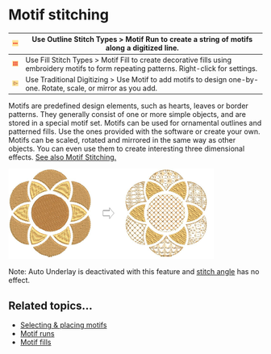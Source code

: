# Motif stitching

| ![MotifRun.png](assets/MotifRun.png)   | Use Outline Stitch Types > Motif Run to create a string of motifs along a digitized line.                                                   |
| -------------------------------------- | ------------------------------------------------------------------------------------------------------------------------------------------- |
| ![MotifFill.png](assets/MotifFill.png) | Use Fill Stitch Types > Motif Fill to create decorative fills using embroidery motifs to form repeating patterns. Right-click for settings. |
| ![UseMotif.png](assets/UseMotif.png)   | Use Traditional Digitizing > Use Motif to add motifs to design one-by-one. Rotate, scale, or mirror as you add.                             |

Motifs are predefined design elements, such as hearts, leaves or border patterns. They generally consist of one or more simple objects, and are stored in a special motif set. Motifs can be used for ornamental outlines and patterned fills. Use the ones provided with the software or create your own. Motifs can be scaled, rotated and mirrored in the same way as other objects. You can even use them to create interesting three dimensional effects. [See also Motif Stitching.](../../Decorative/motifs/Motif_Stitching)

![stitches00113.png](assets/stitches00113.png)

Note: Auto Underlay is deactivated with this feature and [stitch angle](../../glossary/glossary) has no effect.

## Related topics...

- [Selecting & placing motifs](../../Decorative/motifs/Selecting_placing_motifs)
- [Motif runs](../../Decorative/motifs/Motif_runs)
- [Motif fills](../../Decorative/motifs/Motif_fills)

